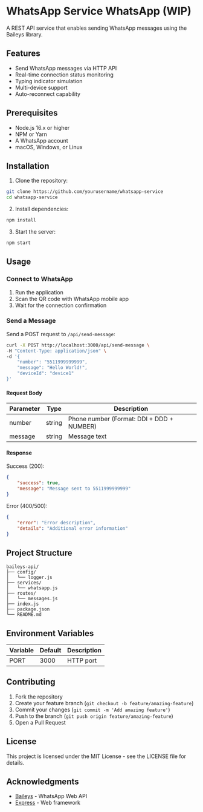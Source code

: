 # WhatsApp Service WhatsApp (WIP)

A REST API service that enables sending WhatsApp messages using the Baileys library.

## Features

- Send WhatsApp messages via HTTP API
- Real-time connection status monitoring
- Typing indicator simulation
- Multi-device support
- Auto-reconnect capability

## Prerequisites

- Node.js 16.x or higher
- NPM or Yarn
- A WhatsApp account
- macOS, Windows, or Linux

## Installation

1. Clone the repository:
```bash
git clone https://github.com/yourusername/whatsapp-service
cd whatsapp-service
```

2. Install dependencies:
```bash
npm install
```

3. Start the server:
```bash
npm start
```

## Usage

### Connect to WhatsApp

1. Run the application
2. Scan the QR code with WhatsApp mobile app
3. Wait for the connection confirmation

### Send a Message

Send a POST request to `/api/send-message`:

```bash
curl -X POST http://localhost:3000/api/send-message \
-H "Content-Type: application/json" \
-d '{
    "number": "5511999999999",
    "message": "Hello World!",
    "deviceId": "device1"
}'
```

#### Request Body

| Parameter | Type   | Description                               |
|-----------|--------|-------------------------------------------|
| number    | string | Phone number (Format: DDI + DDD + NUMBER) |
| message   | string | Message text                              |

#### Response

Success (200):
```json
{
    "success": true,
    "message": "Message sent to 5511999999999"
}
```

Error (400/500):
```json
{
    "error": "Error description",
    "details": "Additional error information"
}
```

## Project Structure

```
baileys-api/
├── config/
│   └── logger.js
├── services/
│   └── whatsapp.js
├── routes/
│   └── messages.js
├── index.js
├── package.json
└── README.md
```

## Environment Variables

| Variable | Default | Description     |
|----------|---------|-----------------|
| PORT     | 3000    | HTTP port      |

## Contributing

1. Fork the repository
2. Create your feature branch (`git checkout -b feature/amazing-feature`)
3. Commit your changes (`git commit -m 'Add amazing feature'`)
4. Push to the branch (`git push origin feature/amazing-feature`)
5. Open a Pull Request

## License

This project is licensed under the MIT License - see the LICENSE file for details.

## Acknowledgments

- [Baileys](https://github.com/WhiskeySockets/Baileys) - WhatsApp Web API
- [Express](https://expressjs.com/) - Web framework